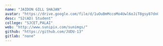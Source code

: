 ```yaml
---
name: "JAIDON GILL SHAJAN"
avatar: "https://drive.google.com/file/d/1uOuBmMccoMo4Uwl6oJiT8gsy87dnQlzf/view?usp=sharing"
desc: "S2(AD) Student"
college: "SJCET,PALAI"
web: "http://www.sunipix.com/sunimgs/"
github: "https://github.com/JUDU-13"
gitlab: "none"
---
```

